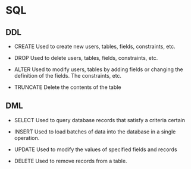 # SQL 
## DDL

- CREATE Used to create new users, tables, fields, constraints, etc.

- DROP Used to delete users, tables, fields, constraints, etc.

- ALTER Used to modify users, tables by adding fields or changing
the definition of the fields. The constraints, etc.

- TRUNCATE Delete the contents of the table


## DML

- SELECT Used to query database records that satisfy a criteria
certain

- INSERT Used to load batches of data into the database in a single operation.

- UPDATE Used to modify the values ​​of specified fields and records

- DELETE Used to remove records from a table.

